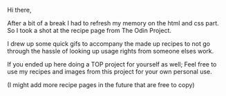 Hi there,

After a bit of a break I had to refresh my memory on the html and css part. 
So I took a shot at the recipe page from The Odin Project.

I drew up some quick gifs to accompany the made up recipes to not go through the hassle of looking up usage rights from someone elses work.

If you ended up here doing a TOP project for yourself as well;
Feel free to use my recipes and images from this project for your own personal use.

(I might add more recipe pages in the future that are free to copy)
